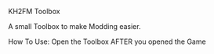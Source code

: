 KH2FM Toolbox

A small Toolbox to make Modding easier.

How To Use:
Open the Toolbox AFTER you opened the Game
